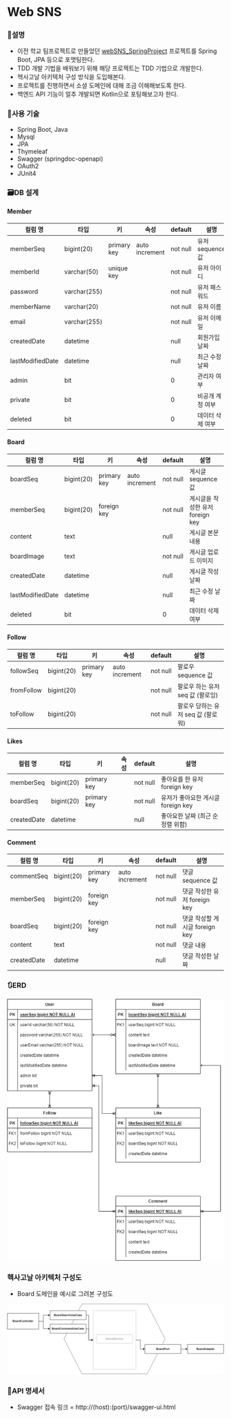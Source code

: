 # Web SNS
### 🧐설명
* 이전 학교 팀프로젝트로 만들었던 [webSNS_SpringProject](https://github.com/lgm1007/webSNS_SpringProject) 프로젝트를 Spring Boot, JPA 등으로 포맷팅한다.
* TDD 개발 기법을 배워보기 위해 해당 프로젝트는 TDD 기법으로 개발한다.
* 헥사고날 아키텍처 구성 방식을 도입해본다.
* 프로젝트를 진행하면서 소셜 도메인에 대해 조금 이해해보도록 한다.
* 백엔드 API 기능이 얼추 개발되면 Kotlin으로 포팅해보고자 한다.

### 🔧사용 기술
* Spring Boot, Java
* Mysql
* JPA
* Thymeleaf
* Swagger (springdoc-openapi)
* OAuth2
* JUnit4

### 🗃️DB 설계
#### Member
| 컬럼 명             | 타입 |키|속성| default | 설명 |
|------------------|---|---|---|---|---|
| memberSeq        | bigint(20) |primary key|auto increment| not null |유저 sequence 값|
| memberId         | varchar(50) |unique key| | not null |유저 아이디|
| password         | varchar(255) | | | not null |유저 패스워드|
| memberName       | varchar(20) | | | not null |유저 이름|
| email            | varchar(255) | | | not null |유저 이메일|
| createdDate      | datetime | | | null |회원가입 날짜|
| lastModifiedDate | datetime | | | null |최근 수정 날짜|
| admin            | bit | | | 0 |관리자 여부|
| private          | bit | | | 0 |비공개 계정 여부|
| deleted          | bit | | | 0 |데이터 삭제 여부|

#### Board
| 컬럼 명             |타입|키|속성| default | 설명 |
|------------------|---|---|---|---|---|
| boardSeq         |bigint(20)|primary key|auto increment|not null|게시글 sequence 값|
| memberSeq        |bigint(20)|foreign key| | not null |게시글을 작성한 유저 foreign key|
| content          |text| | |null|게시글 본문 내용|
| boardImage       |text| | | not null | 게시글 업로드 이미지|
| createdDate      |datetime| | | null | 게시글 작성 날짜 |
| lastModifiedDate |datetime| | | null | 최근 수정 날짜|
| deleted          | bit | | | 0 |데이터 삭제 여부|

#### Follow
|컬럼 명|타입|키|속성| default | 설명 |
|---|---|---|---|---|---|
|followSeq|bigint(20)|primary key|auto increment|not null|팔로우 sequence 값|
|fromFollow|bigint(20)| | |not null|팔로우 하는 유저 seq 값 (팔로잉)|
|toFollow|bigint(20)| | |not null|팔로우 당하는 유저 seq 값 (팔로워)|

#### Likes
| 컬럼 명        |타입| 키           |속성| default | 설명 |
|-------------|---|-------------|---|---|---|
| memberSeq   |bigint(20)| primary key | |not null|좋아요를 한 유저 foreign key|
| boardSeq    |bigint(20)| primary key | |not null|유저가 좋아요한 게시글 foreign key|
| createdDate |datetime|             | | null |좋아요한 날짜 (최근 순 정렬 위함)|

#### Comment
| 컬럼 명        |타입|키|속성| default | 설명 |
|-------------|---|---|---|---|---|
| commentSeq  |bigint(20)|primary key|auto increment|not null|댓글 sequence 값|
| memberSeq   |bigint(20)|foreign key| |not null|댓글 작성한 유저 foreign key|
| boardSeq    |bigint(20)|foreign key| |not null|댓글 작성할 게시글 foreign key|
| content     |text| | |not null|댓글 내용|
| createdDate |datetime| | |null|댓글 작성한 날짜|

### 🔃ERD
![erd](readmesrc/websns_erd.png)

### 헥사고날 아키텍처 구성도
* Board 도메인을 예시로 그려본 구성도

![hexagonal](readmesrc/websns_hexagonal_example.png)

### 📝API 명세서
* Swagger 접속 링크 = http://(host):(port)/swagger-ui.html
